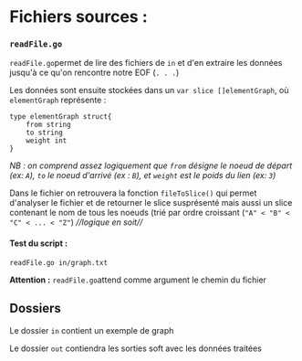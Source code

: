 # Fichiers sources :

### `readFile.go`
`readFile.go`permet de lire des fichiers de `in` et d'en extraire les données jusqu'à ce qu'on rencontre notre EOF (`. . .`)


Les données sont ensuite stockées dans un `var slice []elementGraph`, où `elementGraph` représente :

	type elementGraph struct{
		from string
		to string
		weight int
	}

*NB :  on comprend assez logiquement que `from` désigne le noeud de départ (ex: `A`), `to` le noeud d'arrivé (ex : `B`), et `weight` est le poids du lien (ex: `3`)*

Dans le fichier on retrouvera la fonction `fileToSlice()` qui permet d'analyser le fichier et de retourner le slice susprésenté mais aussi un slice contenant le nom de tous les noeuds (trié par ordre croissant (`"A" < "B" < "C" < ... < "Z"`) *//logique en soit//*

#### Test du script :
	readFile.go in/graph.txt
**Attention :** `readFile.go`attend comme argument le chemin du fichier 

## Dossiers
Le dossier `in` contient un exemple de graph

Le dossier `out` contiendra les sorties soft avec les données traitées
